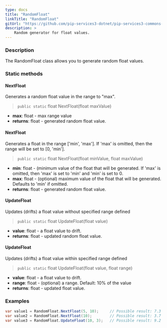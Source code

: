 ```yaml
---
type: docs
title: "RandomFloat"
linkTitle: "RandomFloat"
gitUrl: "https://github.com/pip-services3-dotnet/pip-services3-commons-dotnet"
description: >
    Random generator for float values.
---
```


### Description

The RandomFloat class allows you to generate random float values.

### Static methods

#### NextFloat
Generates a random float value in the range to "max".

> `public static` float NextFloat(float maxValue)

- **max**: float - max range value
- **returns**: float - generated random float value.


#### NextFloat
Generates a float in the range ['min', 'max']. 
If 'max' is omitted, then the range will be set to [0, 'min'].

> `public static` float NextFloat(float minValue, float maxValue)

- **min**: float - (minimum value of the float that will be generated. 
If 'max' is omitted, then 'max' is set to 'min' and 'min' is set to 0.
- **max**: float - (optional) maximum value of the float that will be generated. Defaults to 'min' if omitted.
- **returns**: float - generated random float value.


#### UpdateFloat
Updates (drifts) a float value without specified range defined

> `public static` float UpdateFloat(float value)

- **value**: float  - a float value to drift.
- **returns**: float  - updated random float value.


#### UpdateFloat
Updates (drifts) a float value within specified range defined

> `public static` float UpdateFloat(float value, float range)

- **value**: float - a float value to drift.
- **range**: float - (optional) a range. Default: 10% of the value
- **returns**: float - updated float value.

### Examples

```cs
var value1 = RandomFloat.NextFloat(5, 10);     // Possible result: 7.3
var value2 = RandomFloat.NextFloat(10);        // Possible result: 3.7
var value3 = RandomFloat.UpdateFloat(10, 3);   // Possible result: 9.2

```